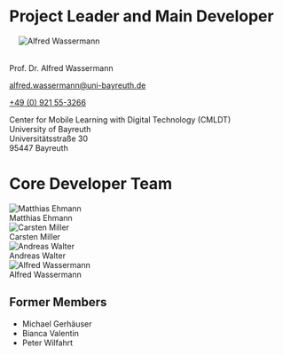<style>
#section-team img {
    width: 130px;
    height: auto;
}
#section-team #section-team-list > *,
#section-team-leader {
    text-align: center;
    margin-right: 1.5rem;
    margin-bottom: 1.5rem;
    width: 180px;
}
#section-team #section-team-list {
    margin-bottom: -1.5rem;
}
#section-team #section-team-list img,
#section-team-leader img {
    margin-bottom: 0.5rem;
}
</style>


# Project Leader and Main Developer

<div id="section-team-leader" class="float-md-start">
    <img src="{{ relBase }}/media/team/wassermann.jpg" alt="Alfred Wassermann">
</div>

Prof. Dr. Alfred Wassermann

<alfred.wassermann@uni-bayreuth.de>

[+49 (0) 921 55-3266](tel:+49921553266)

<div class="clearfix"></div>

Center for Mobile Learning with Digital Technology (CMLDT)  
University of Bayreuth   
Universitätsstraße 30   
95447 Bayreuth


# Core Developer Team

<div class="d-flex flex-wrap" id="section-team-list">
    <div>
        <img src="{{ relBase }}/media/team/ehmann.jpg" alt="Matthias Ehmann">
        <div>Matthias Ehmann</div>
    </div>
    <div>
        <img src="{{ relBase }}/media/team/miller.png" alt="Carsten Miller">
        <div>Carsten Miller</div>
    </div>
    <div>
        <img src="{{ relBase }}/media/team/walter.jpg" alt="Andreas Walter">
        <div>Andreas Walter</div>
    </div>
    <div>
        <img src="{{ relBase }}/media/team/wassermann.jpg" alt="Alfred Wassermann">
        <div>Alfred Wassermann</div>
    </div>
</div>

## Former Members

- Michael Gerhäuser
- Bianca Valentin
- Peter Wilfahrt


